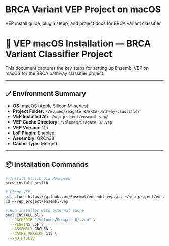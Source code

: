 # BRCA Variant VEP Project on macOS
VEP install guide, plugin setup, and project docs for BRCA variant classifier

# 🧬 VEP macOS Installation — BRCA Variant Classifier Project

This document captures the key steps for setting up Ensembl VEP on macOS for the BRCA pathway classifier project.  

---

## ✅ Environment Summary

- **OS:** macOS (Apple Silicon M-series)
- **Project Folder:** `/Volumes/Seagate 8/BRCA-pathway-classifier`
- **VEP Installed At:** `~/vep_project/ensembl-vep/`
- **VEP Cache Directory:** `/Volumes/Seagate 8/.vep`
- **VEP Version:** 115
- **LoF Plugin:** Enabled
- **Assembly:** GRCh38
- **Cache Type:** Merged

---

## 📦 Installation Commands

```bash
# Install htslib via Homebrew
brew install htslib

# Clone VEP
git clone https://github.com/Ensembl/ensembl-vep.git ~/vep_project/ensembl-vep
cd ~/vep_project/ensembl-vep

# Run installer with external cache
perl INSTALL.pl \
  --CACHEDIR "/Volumes/Seagate 8/.vep" \
  --PLUGINS LoF \
  --ASSEMBLY GRCh38 \
  --CACHE_VERSION 115 \
  --NO_HTSLIB